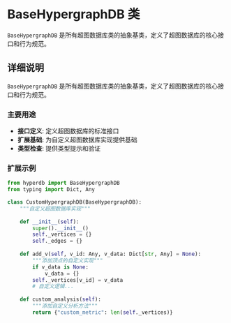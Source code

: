 # BaseHypergraphDB 类

`BaseHypergraphDB` 是所有超图数据库类的抽象基类，定义了超图数据库的核心接口和行为规范。

## 详细说明

`BaseHypergraphDB` 是所有超图数据库类的抽象基类，定义了超图数据库的核心接口和行为规范。

### 主要用途

- **接口定义**: 定义超图数据库的标准接口
- **扩展基础**: 为自定义超图数据库实现提供基础
- **类型检查**: 提供类型提示和验证

### 扩展示例

```python
from hyperdb import BaseHypergraphDB
from typing import Dict, Any

class CustomHypergraphDB(BaseHypergraphDB):
    """自定义超图数据库实现"""
    
    def __init__(self):
        super().__init__()
        self._vertices = {}
        self._edges = {}
    
    def add_v(self, v_id: Any, v_data: Dict[str, Any] = None):
        """添加顶点的自定义实现"""
        if v_data is None:
            v_data = {}
        self._vertices[v_id] = v_data
        # 自定义逻辑...
    
    def custom_analysis(self):
        """添加自定义分析方法"""
        return {"custom_metric": len(self._vertices)}
```
